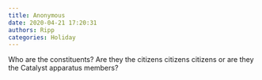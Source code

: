 ```yaml
---
title: Anonymous
date: 2020-04-21 17:20:31
authors: Ripp
categories: Holiday
---
```


 Who are the constituents? Are they the citizens citizens citizens or are they the Catalyst apparatus members?